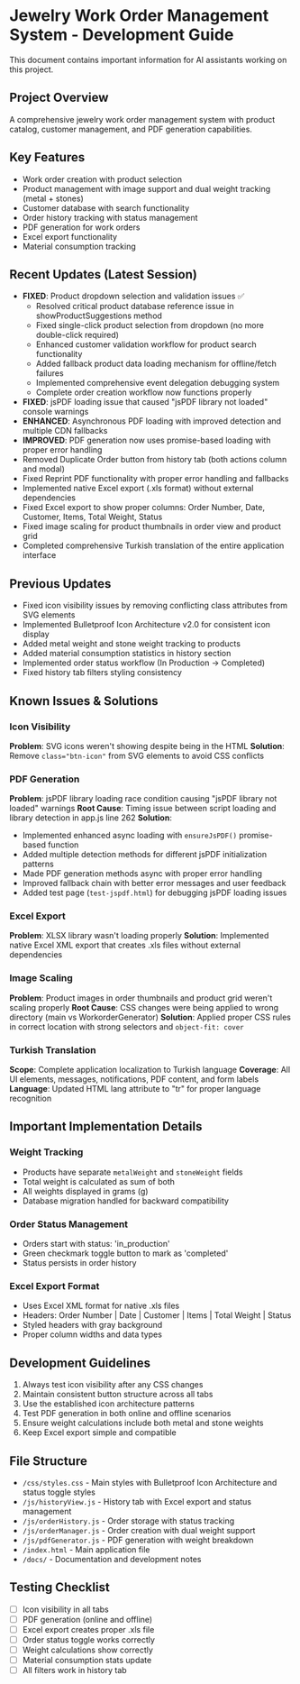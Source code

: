 # Jewelry Work Order Management System - Development Guide

This document contains important information for AI assistants working on this project.

## Project Overview
A comprehensive jewelry work order management system with product catalog, customer management, and PDF generation capabilities.

## Key Features
- Work order creation with product selection
- Product management with image support and dual weight tracking (metal + stones)
- Customer database with search functionality
- Order history tracking with status management
- PDF generation for work orders
- Excel export functionality
- Material consumption tracking

## Recent Updates (Latest Session)
- **FIXED**: Product dropdown selection and validation issues ✅
  - Resolved critical product database reference issue in showProductSuggestions method
  - Fixed single-click product selection from dropdown (no more double-click required)
  - Enhanced customer validation workflow for product search functionality
  - Added fallback product data loading mechanism for offline/fetch failures
  - Implemented comprehensive event delegation debugging system
  - Complete order creation workflow now functions properly
- **FIXED**: jsPDF loading issue that caused "jsPDF library not loaded" console warnings
- **ENHANCED**: Asynchronous PDF loading with improved detection and multiple CDN fallbacks
- **IMPROVED**: PDF generation now uses promise-based loading with proper error handling
- Removed Duplicate Order button from history tab (both actions column and modal)
- Fixed Reprint PDF functionality with proper error handling and fallbacks
- Implemented native Excel export (.xls format) without external dependencies
- Fixed Excel export to show proper columns: Order Number, Date, Customer, Items, Total Weight, Status
- Fixed image scaling for product thumbnails in order view and product grid
- Completed comprehensive Turkish translation of the entire application interface

## Previous Updates
- Fixed icon visibility issues by removing conflicting class attributes from SVG elements
- Implemented Bulletproof Icon Architecture v2.0 for consistent icon display
- Added metal weight and stone weight tracking to products
- Added material consumption statistics in history section
- Implemented order status workflow (In Production → Completed)
- Fixed history tab filters styling consistency

## Known Issues & Solutions

### Icon Visibility
**Problem**: SVG icons weren't showing despite being in the HTML
**Solution**: Remove `class="btn-icon"` from SVG elements to avoid CSS conflicts

### PDF Generation
**Problem**: jsPDF library loading race condition causing "jsPDF library not loaded" warnings
**Root Cause**: Timing issue between script loading and library detection in app.js line 262
**Solution**: 
- Implemented enhanced async loading with `ensureJsPDF()` promise-based function
- Added multiple detection methods for different jsPDF initialization patterns
- Made PDF generation methods async with proper error handling
- Improved fallback chain with better error messages and user feedback
- Added test page (`test-jspdf.html`) for debugging jsPDF loading issues

### Excel Export
**Problem**: XLSX library wasn't loading properly
**Solution**: Implemented native Excel XML export that creates .xls files without external dependencies

### Image Scaling
**Problem**: Product images in order thumbnails and product grid weren't scaling properly
**Root Cause**: CSS changes were being applied to wrong directory (main vs WorkorderGenerator)
**Solution**: Applied proper CSS rules in correct location with strong selectors and `object-fit: cover`

### Turkish Translation
**Scope**: Complete application localization to Turkish language
**Coverage**: All UI elements, messages, notifications, PDF content, and form labels
**Language**: Updated HTML lang attribute to "tr" for proper language recognition

## Important Implementation Details

### Weight Tracking
- Products have separate `metalWeight` and `stoneWeight` fields
- Total weight is calculated as sum of both
- All weights displayed in grams (g)
- Database migration handled for backward compatibility

### Order Status Management
- Orders start with status: 'in_production'
- Green checkmark toggle button to mark as 'completed'
- Status persists in order history

### Excel Export Format
- Uses Excel XML format for native .xls files
- Headers: Order Number | Date | Customer | Items | Total Weight | Status
- Styled headers with gray background
- Proper column widths and data types

## Development Guidelines
1. Always test icon visibility after any CSS changes
2. Maintain consistent button structure across all tabs
3. Use the established icon architecture patterns
4. Test PDF generation in both online and offline scenarios
5. Ensure weight calculations include both metal and stone weights
6. Keep Excel export simple and compatible

## File Structure
- `/css/styles.css` - Main styles with Bulletproof Icon Architecture and status toggle styles
- `/js/historyView.js` - History tab with Excel export and status management
- `/js/orderHistory.js` - Order storage with status tracking
- `/js/orderManager.js` - Order creation with dual weight support
- `/js/pdfGenerator.js` - PDF generation with weight breakdown
- `/index.html` - Main application file
- `/docs/` - Documentation and development notes

## Testing Checklist
- [ ] Icon visibility in all tabs
- [ ] PDF generation (online and offline)
- [ ] Excel export creates proper .xls file
- [ ] Order status toggle works correctly
- [ ] Weight calculations show correctly
- [ ] Material consumption stats update
- [ ] All filters work in history tab